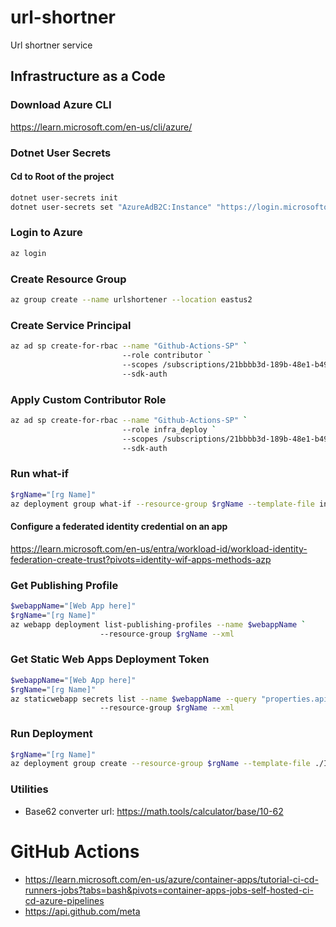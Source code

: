 # url-shortner
Url shortner service

## Infrastructure as a Code

### Download Azure CLI
https://learn.microsoft.com/en-us/cli/azure/

### Dotnet User Secrets
#### Cd to Root of the project

```bash
dotnet user-secrets init
dotnet user-secrets set "AzureAdB2C:Instance" "https://login.microsoftonline.com/tfp/{0}/{1}/v2.0"
```

### Login to Azure
```bash
az login
```

### Create Resource Group

```bash
az group create --name urlshortener --location eastus2
```

### Create Service Principal
```bash
az ad sp create-for-rbac --name "Github-Actions-SP" `
                         --role contributor `
                         --scopes /subscriptions/21bbbb3d-189b-48e1-b499-6c74b9f9a598 `
                         --sdk-auth
```
### Apply Custom Contributor Role

```bash
az ad sp create-for-rbac --name "Github-Actions-SP" `
                         --role infra_deploy `
                         --scopes /subscriptions/21bbbb3d-189b-48e1-b499-6c74b9f9a598 `
                         --sdk-auth
```

### Run what-if
```bash
$rgName="[rg Name]"
az deployment group what-if --resource-group $rgName --template-file infrastructure/main.bicep
``` 

#### Configure a federated identity credential on an app

https://learn.microsoft.com/en-us/entra/workload-id/workload-identity-federation-create-trust?pivots=identity-wif-apps-methods-azp

### Get Publishing Profile
```bash
$webappName="[Web App here]"
$rgName="[rg Name]"
az webapp deployment list-publishing-profiles --name $webappName `
                    --resource-group $rgName --xml
```

### Get Static Web Apps Deployment Token
```bash
$webappName="[Web App here]"
$rgName="[rg Name]"
az staticwebapp secrets list --name $webappName --query "properties.apiKey"
                    --resource-group $rgName --xml
```

### Run Deployment 
```bash
$rgName="[rg Name]"
az deployment group create --resource-group $rgName --template-file ./Infrastructure/main.bicep
``` 

### Utilities
- Base62 converter url: https://math.tools/calculator/base/10-62

# GitHub Actions

- https://learn.microsoft.com/en-us/azure/container-apps/tutorial-ci-cd-runners-jobs?tabs=bash&pivots=container-apps-jobs-self-hosted-ci-cd-azure-pipelines
- https://api.github.com/meta